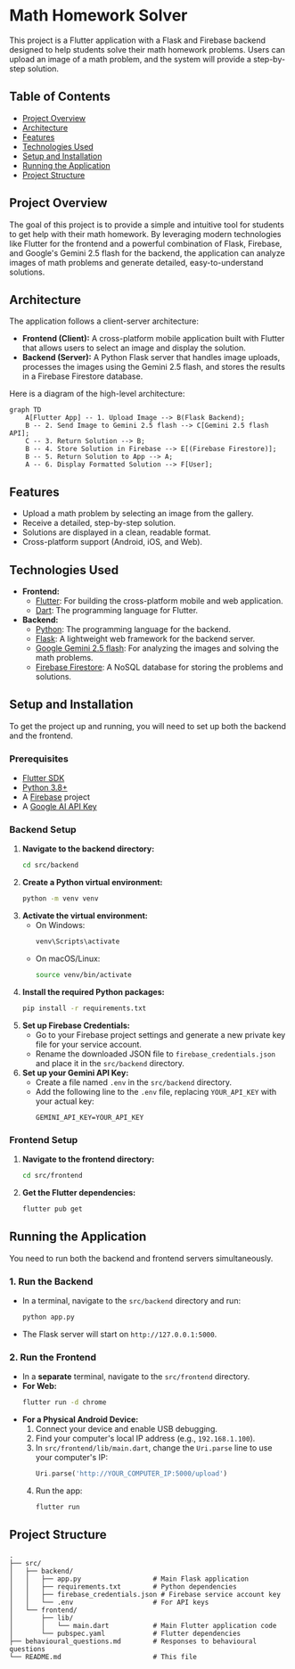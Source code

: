 # Math Homework Solver

This project is a Flutter application with a Flask and Firebase backend designed to help students solve their math homework problems. Users can upload an image of a math problem, and the system will provide a step-by-step solution.

## Table of Contents

- [Project Overview](#project-overview)
- [Architecture](#architecture)
- [Features](#features)
- [Technologies Used](#technologies-used)
- [Setup and Installation](#setup-and-installation)
- [Running the Application](#running-the-application)
- [Project Structure](#project-structure)

## Project Overview

The goal of this project is to provide a simple and intuitive tool for students to get help with their math homework. By leveraging modern technologies like Flutter for the frontend and a powerful combination of Flask, Firebase, and Google's Gemini 2.5 flash for the backend, the application can analyze images of math problems and generate detailed, easy-to-understand solutions.

## Architecture

The application follows a client-server architecture:

- **Frontend (Client):** A cross-platform mobile application built with Flutter that allows users to select an image and display the solution.
- **Backend (Server):** A Python Flask server that handles image uploads, processes the images using the Gemini 2.5 flash, and stores the results in a Firebase Firestore database.

Here is a diagram of the high-level architecture:

```mermaid
graph TD
    A[Flutter App] -- 1. Upload Image --> B(Flask Backend);
    B -- 2. Send Image to Gemini 2.5 flash --> C[Gemini 2.5 flash API];
    C -- 3. Return Solution --> B;
    B -- 4. Store Solution in Firebase --> E[(Firebase Firestore)];
    B -- 5. Return Solution to App --> A;
    A -- 6. Display Formatted Solution --> F[User];
```

## Features

- Upload a math problem by selecting an image from the gallery.
- Receive a detailed, step-by-step solution.
- Solutions are displayed in a clean, readable format.
- Cross-platform support (Android, iOS, and Web).

## Technologies Used

- **Frontend:**
  - [Flutter](https://flutter.dev/): For building the cross-platform mobile and web application.
  - [Dart](https://dart.dev/): The programming language for Flutter.
- **Backend:**
  - [Python](https://www.python.org/): The programming language for the backend.
  - [Flask](https://flask.palletsprojects.com/): A lightweight web framework for the backend server.
  - [Google Gemini 2.5 flash](https://aistudio.google.com/apikey): For analyzing the images and solving the math problems.
  - [Firebase Firestore](https://firebase.google.com/docs/firestore): A NoSQL database for storing the problems and solutions.

## Setup and Installation

To get the project up and running, you will need to set up both the backend and the frontend.

### Prerequisites

- [Flutter SDK](https://flutter.dev/docs/get-started/install)
- [Python 3.8+](https://www.python.org/downloads/)
- A [Firebase](https://console.firebase.google.com/) project
- A [Google AI API Key](https://aistudio.google.com/)

### Backend Setup

1.  **Navigate to the backend directory:**
    ```bash
    cd src/backend
    ```
2.  **Create a Python virtual environment:**
    ```bash
    python -m venv venv
    ```
3.  **Activate the virtual environment:**
    - On Windows:
      ```bash
      venv\Scripts\activate
      ```
    - On macOS/Linux:
      ```bash
      source venv/bin/activate
      ```
4.  **Install the required Python packages:**
    ```bash
    pip install -r requirements.txt
    ```
5.  **Set up Firebase Credentials:**
    - Go to your Firebase project settings and generate a new private key file for your service account.
    - Rename the downloaded JSON file to `firebase_credentials.json` and place it in the `src/backend` directory.
6.  **Set up your Gemini API Key:**
    - Create a file named `.env` in the `src/backend` directory.
    - Add the following line to the `.env` file, replacing `YOUR_API_KEY` with your actual key:
      ```
      GEMINI_API_KEY=YOUR_API_KEY
      ```

### Frontend Setup

1.  **Navigate to the frontend directory:**
    ```bash
    cd src/frontend
    ```
2.  **Get the Flutter dependencies:**
    ```bash
    flutter pub get
    ```

## Running the Application

You need to run both the backend and frontend servers simultaneously.

### 1. Run the Backend

- In a terminal, navigate to the `src/backend` directory and run:
  ```bash
  python app.py
  ```
- The Flask server will start on `http://127.0.0.1:5000`.

### 2. Run the Frontend

- In a **separate** terminal, navigate to the `src/frontend` directory.
- **For Web:**
  ```bash
  flutter run -d chrome
  ```
- **For a Physical Android Device:**
  1.  Connect your device and enable USB debugging.
  2.  Find your computer's local IP address (e.g., `192.168.1.100`).
  3.  In `src/frontend/lib/main.dart`, change the `Uri.parse` line to use your computer's IP:
      ```dart
      Uri.parse('http://YOUR_COMPUTER_IP:5000/upload')
      ```
  4.  Run the app:
      ```bash
      flutter run
      ```

## Project Structure

```
.
├── src/
│   ├── backend/
│   │   ├── app.py                  # Main Flask application
│   │   ├── requirements.txt        # Python dependencies
│   │   ├── firebase_credentials.json # Firebase service account key
│   │   └── .env                    # For API keys
│   └── frontend/
│       ├── lib/
│       │   └── main.dart           # Main Flutter application code
│       └── pubspec.yaml            # Flutter dependencies
├── behavioural_questions.md        # Responses to behavioural questions
└── README.md                       # This file
```
